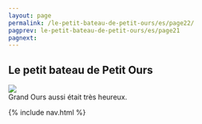 ```yaml
---
layout: page
permalink: /le-petit-bateau-de-petit-ours/es/page22/
pagprev: le-petit-bateau-de-petit-ours/es/page21
pagnext:
---
```


## Le petit bateau de Petit Ours

<img src="{{ site.baseurl }}/img/le-petit-bateau-de-petit-ours/page22.jpg"/>

<div class="childbook-text">
Grand Ours aussi était très heureux.
</div>

{% include nav.html %}
